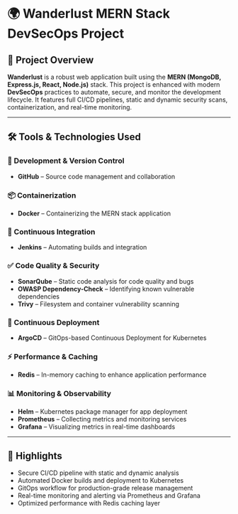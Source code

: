 # 🌍 Wanderlust MERN Stack DevSecOps Project

## 🚀 Project Overview

**Wanderlust** is a robust web application built using the **MERN (MongoDB, Express.js, React, Node.js)** stack. This project is enhanced with modern **DevSecOps** practices to automate, secure, and monitor the development lifecycle. It features full CI/CD pipelines, static and dynamic security scans, containerization, and real-time monitoring.

---

## 🛠️ Tools & Technologies Used

### 🔧 Development & Version Control
- **GitHub** – Source code management and collaboration

### 📦 Containerization
- **Docker** – Containerizing the MERN stack application

### 🔁 Continuous Integration
- **Jenkins** – Automating builds and integration

### ✅ Code Quality & Security
- **SonarQube** – Static code analysis for code quality and bugs
- **OWASP Dependency-Check** – Identifying known vulnerable dependencies
- **Trivy** – Filesystem and container vulnerability scanning

### 🚀 Continuous Deployment
- **ArgoCD** – GitOps-based Continuous Deployment for Kubernetes

### ⚡ Performance & Caching
- **Redis** – In-memory caching to enhance application performance

### 📊 Monitoring & Observability
- **Helm** – Kubernetes package manager for app deployment
- **Prometheus** – Collecting metrics and monitoring services
- **Grafana** – Visualizing metrics in real-time dashboards

---

## 📌 Highlights
- Secure CI/CD pipeline with static and dynamic analysis
- Automated Docker builds and deployment to Kubernetes
- GitOps workflow for production-grade release management
- Real-time monitoring and alerting via Prometheus and Grafana
- Optimized performance with Redis caching layer



